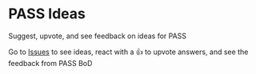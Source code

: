 # PASS Ideas
Suggest, upvote, and see feedback on ideas for PASS

Go to [Issues](issues) to see ideas, react with a 👍 to upvote answers, and see the feedback from PASS BoD

